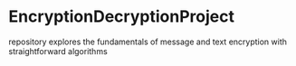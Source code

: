 # EncryptionDecryptionProject
repository explores the fundamentals of message and text encryption with straightforward algorithms
